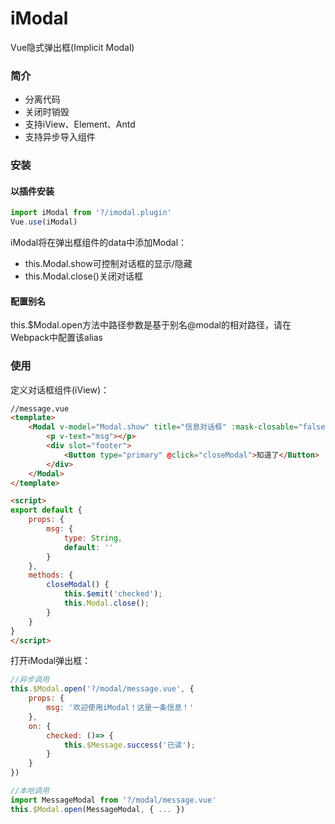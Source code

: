 # iModal
Vue隐式弹出框(Implicit Modal)

### 简介
- 分离代码
- 关闭时销毁
- 支持iView、Element、Antd
- 支持异步导入组件

### 安装
#### 以插件安装
```javascript
import iModal from '?/imodal.plugin'
Vue.use(iModal)
```
iModal将在弹出框组件的data中添加Modal：
- this.Modal.show可控制对话框的显示/隐藏
- this.Modal.close()关闭对话框

#### 配置别名
this.$Modal.open方法中路径参数是基于别名@modal的相对路径，请在Webpack中配置该alias

### 使用
定义对话框组件(iView)：
```html
//message.vue
<template>
    <Modal v-model="Modal.show" title="信息对话框" :mask-closable="false">
        <p v-text="msg"></p>
        <div slot="footer">
            <Button type="primary" @click="closeModal">知道了</Button>
        </div>
    </Modal>
</template>

<script>
export default {
    props: {
        msg: {
            type: String,
            default: ''
        }
    },
    methods: {
        closeModal() {
            this.$emit('checked');
            this.Modal.close();
        }
    }
}
</script>
```
打开iModal弹出框：
```javascript
//异步调用
this.$Modal.open('?/modal/message.vue', {
    props: {
        msg: '欢迎使用iModal！这是一条信息！'
    },
    on: {
        checked: ()=> {
            this.$Message.success('已读');
        }
    }
})

//本地调用
import MessageModal from '?/modal/message.vue'
this.$Modal.open(MessageModal, { ... })
```
